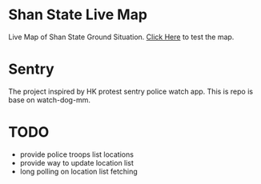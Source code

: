 # Shan State Live Map

Live Map of Shan State Ground Situation. 
[Click Here](https://nicholas-kham.github.io/live-map/) to test the map.

# Sentry

The project inspired by HK protest sentry police watch app.
This is repo is base on watch-dog-mm.

# TODO

- provide police troops list locations
- provide way to update location list
- long polling on location list fetching

